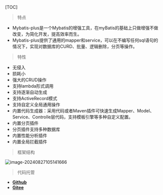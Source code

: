 [TOC]

> 特点

- Mybatis-plus是一个Mybatis的增强工具，在myBatis的基础上只做增强不做改变，为简化开发，提高效率而生。
- Mybatis-plus提供了通用的mapper和service，可以在不编写任何sql语句的情况下，实现对数据库的CURD、批量、逻辑删除，分页等操作。



> 特性

- 无侵入
- 损耗小
- 强大的CRUD操作
- 支持lambda形式调用
- 支持逐渐自动生成
- 支持ActiveRecord模式
- 支持自定义全局通用操作
- 内置代码生成器：采用代码或者Maven插件可快速生成Mapper、Model、Service、Controlle层代码，支持模板引擎等多种自定义配置。
- 内置分页插件
- 分页插件支持多种数据库
- 内置性能分析插件
- 内置全局拦截插件



> 框架结构

![image-20240827105141666](https://fastly.jsdelivr.net/gh/lqyspace/AI-master-img@master/img/202408271051444.png)



> 代码托管

- **[Github](https://github.com/baomidou/mybatis-plus)**
- **[Gitee](https://gitee.com/baomidou/mybatis-plus)**